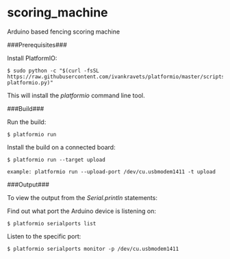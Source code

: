 scoring_machine
===============

Arduino based fencing scoring machine

###Prerequisites###

Install PlatformIO:

    $ sudo python -c "$(curl -fsSL https://raw.githubusercontent.com/ivankravets/platformio/master/scripts/get-platformio.py)"

This will install the *platformio* command line tool.

###Build###

Run the build:

    $ platformio run
    
Install the build on a connected board:

    $ platformio run --target upload
    
    example: platformio run --upload-port /dev/cu.usbmodem1411 -t upload

###Output###

To view the output from the *Serial.println* statements:

Find out what port the Arduino device is listening on:

    $ platformio serialports list

Listen to the specific port:

    $ platformio serialports monitor -p /dev/cu.usbmodem1411


    

